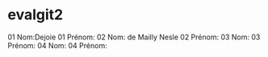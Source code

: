 # evalgit2

01 Nom:Dejoie
01 Prénom:
02 Nom: de Mailly Nesle
02 Prénom:
03 Nom:
03 Prénom:
04 Nom:
04 Prénom:
